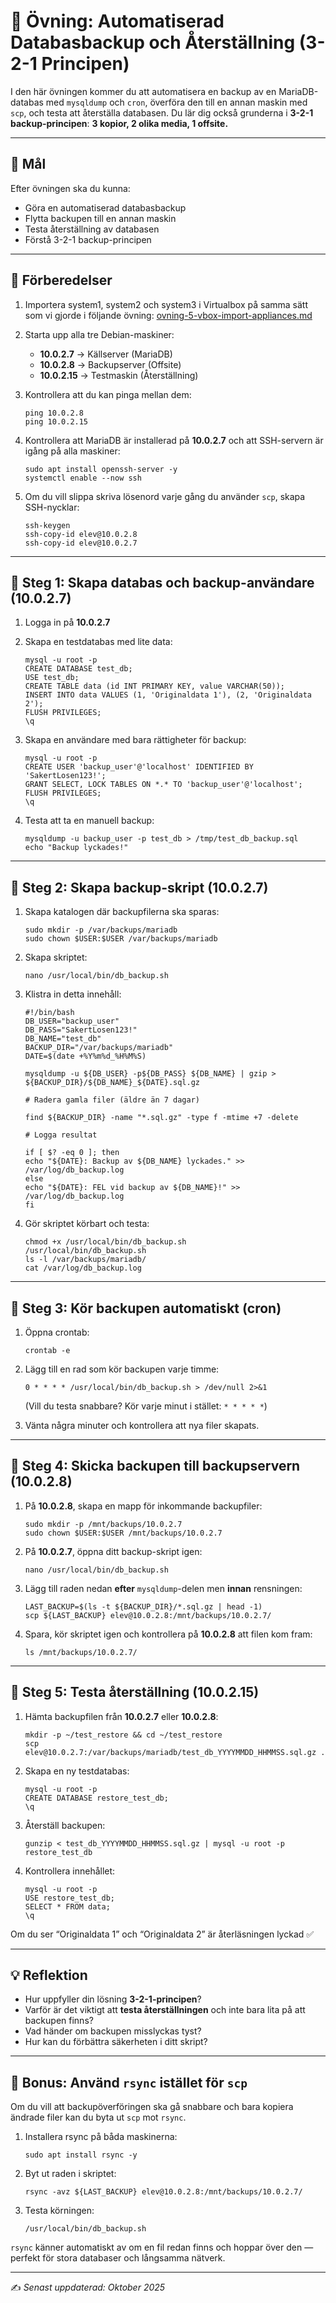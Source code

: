 # 🧪 Övning: Automatiserad Databasbackup och Återställning (3-2-1 Principen)

I den här övningen kommer du att automatisera en backup av en MariaDB-databas med `mysqldump` och `cron`, överföra den till en annan maskin med `scp`, och testa att återställa databasen.
Du lär dig också grunderna i **3-2-1 backup-principen**:
**3 kopior, 2 olika media, 1 offsite.**

---

## 🎯 Mål

Efter övningen ska du kunna:

* Göra en automatiserad databasbackup
* Flytta backupen till en annan maskin
* Testa återställning av databasen
* Förstå 3-2-1 backup-principen

---

## 🧰 Förberedelser

1. Importera system1, system2 och system3 i Virtualbox på samma sätt som vi gjorde i följande övning: [ovning-5-vbox-import-appliances.md](https://github.com/learnwithlandell/vm-ovningar/blob/main/ovning-5-vbox-import-appliances.md)

2. Starta upp alla tre Debian-maskiner:

   * **10.0.2.7** → Källserver (MariaDB)
   * **10.0.2.8** → Backupserver (Offsite)
   * **10.0.2.15** → Testmaskin (Återställning)

3. Kontrollera att du kan pinga mellan dem:
   ```
   ping 10.0.2.8
   ping 10.0.2.15
   ```

4. Kontrollera att MariaDB är installerad på **10.0.2.7** och att SSH-servern är igång på alla maskiner:
   ```
   sudo apt install openssh-server -y
   systemctl enable --now ssh
   ```

5. Om du vill slippa skriva lösenord varje gång du använder `scp`, skapa SSH-nycklar:
   ```
   ssh-keygen
   ssh-copy-id elev@10.0.2.8
   ssh-copy-id elev@10.0.2.7
   ```

---

## 🔹 Steg 1: Skapa databas och backup-användare (10.0.2.7)

1. Logga in på **10.0.2.7**

2. Skapa en testdatabas med lite data:
   ```
   mysql -u root -p
   CREATE DATABASE test_db;
   USE test_db;
   CREATE TABLE data (id INT PRIMARY KEY, value VARCHAR(50));
   INSERT INTO data VALUES (1, 'Originaldata 1'), (2, 'Originaldata 2');
   FLUSH PRIVILEGES;
   \q
   ```

3. Skapa en användare med bara rättigheter för backup:
   ```
   mysql -u root -p
   CREATE USER 'backup_user'@'localhost' IDENTIFIED BY 'SakertLosen123!';
   GRANT SELECT, LOCK TABLES ON *.* TO 'backup_user'@'localhost';
   FLUSH PRIVILEGES;
   \q
   ```

4. Testa att ta en manuell backup:
   ```
   mysqldump -u backup_user -p test_db > /tmp/test_db_backup.sql
   echo "Backup lyckades!"
   ```

---

## 🔹 Steg 2: Skapa backup-skript (10.0.2.7)

1. Skapa katalogen där backupfilerna ska sparas:
   ```
   sudo mkdir -p /var/backups/mariadb
   sudo chown $USER:$USER /var/backups/mariadb
   ```

2. Skapa skriptet:
   ```
   nano /usr/local/bin/db_backup.sh
   ```

3. Klistra in detta innehåll:
   ```
   #!/bin/bash
   DB_USER="backup_user"
   DB_PASS="SakertLosen123!"
   DB_NAME="test_db"
   BACKUP_DIR="/var/backups/mariadb"
   DATE=$(date +%Y%m%d_%H%M%S)

   mysqldump -u ${DB_USER} -p${DB_PASS} ${DB_NAME} | gzip > ${BACKUP_DIR}/${DB_NAME}_${DATE}.sql.gz

   # Radera gamla filer (äldre än 7 dagar)

   find ${BACKUP_DIR} -name "*.sql.gz" -type f -mtime +7 -delete

   # Logga resultat

   if [ $? -eq 0 ]; then
   echo "${DATE}: Backup av ${DB_NAME} lyckades." >> /var/log/db_backup.log
   else
   echo "${DATE}: FEL vid backup av ${DB_NAME}!" >> /var/log/db_backup.log
   fi
   ```

4. Gör skriptet körbart och testa:
   ```
   chmod +x /usr/local/bin/db_backup.sh
   /usr/local/bin/db_backup.sh
   ls -l /var/backups/mariadb/
   cat /var/log/db_backup.log
   ```

---

## 🔹 Steg 3: Kör backupen automatiskt (cron)

1. Öppna crontab:
   ```
   crontab -e
   ```

2. Lägg till en rad som kör backupen varje timme:
   ```
   0 * * * * /usr/local/bin/db_backup.sh > /dev/null 2>&1
   ```
   (Vill du testa snabbare? Kör varje minut i stället: `* * * * *`)

3. Vänta några minuter och kontrollera att nya filer skapats.

---

## 🔹 Steg 4: Skicka backupen till backupservern (10.0.2.8)

1. På **10.0.2.8**, skapa en mapp för inkommande backupfiler:
   ```
   sudo mkdir -p /mnt/backups/10.0.2.7
   sudo chown $USER:$USER /mnt/backups/10.0.2.7
   ```

2. På **10.0.2.7**, öppna ditt backup-skript igen:
   ```
   nano /usr/local/bin/db_backup.sh
   ```

3. Lägg till raden nedan **efter** `mysqldump`-delen men **innan** rensningen:
   ```
   LAST_BACKUP=$(ls -t ${BACKUP_DIR}/*.sql.gz | head -1)
   scp ${LAST_BACKUP} elev@10.0.2.8:/mnt/backups/10.0.2.7/
   ```

4. Spara, kör skriptet igen och kontrollera på **10.0.2.8** att filen kom fram:
   ```
   ls /mnt/backups/10.0.2.7/
   ```

---

## 🔹 Steg 5: Testa återställning (10.0.2.15)

1. Hämta backupfilen från **10.0.2.7** eller **10.0.2.8**:
   ```
   mkdir -p ~/test_restore && cd ~/test_restore
   scp elev@10.0.2.7:/var/backups/mariadb/test_db_YYYYMMDD_HHMMSS.sql.gz .
   ```

2. Skapa en ny testdatabas:
   ```
   mysql -u root -p
   CREATE DATABASE restore_test_db;
   \q
   ```

3. Återställ backupen:
   ```
   gunzip < test_db_YYYYMMDD_HHMMSS.sql.gz | mysql -u root -p restore_test_db
   ```

4. Kontrollera innehållet:
   ```
   mysql -u root -p
   USE restore_test_db;
   SELECT * FROM data;
   \q
   ```

Om du ser “Originaldata 1” och “Originaldata 2” är återläsningen lyckad ✅

---

## 💡 Reflektion

* Hur uppfyller din lösning **3-2-1-principen**?
* Varför är det viktigt att **testa återställningen** och inte bara lita på att backupen finns?
* Vad händer om backupen misslyckas tyst?
* Hur kan du förbättra säkerheten i ditt skript?

---

## 🏁 Bonus: Använd `rsync` istället för `scp`

Om du vill att backupöverföringen ska gå snabbare och bara kopiera ändrade filer kan du byta ut `scp` mot `rsync`.

1. Installera rsync på båda maskinerna:
   ```
   sudo apt install rsync -y
   ```

2. Byt ut raden i skriptet:
   ```
   rsync -avz ${LAST_BACKUP} elev@10.0.2.8:/mnt/backups/10.0.2.7/
   ```

3. Testa körningen:
   ```
   /usr/local/bin/db_backup.sh
   ```

`rsync` känner automatiskt av om en fil redan finns och hoppar över den — perfekt för stora databaser och långsamma nätverk.

---

✍️ *Senast uppdaterad: Oktober 2025*
